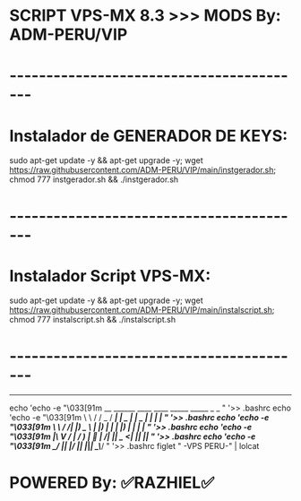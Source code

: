 # SCRIPT VPS-MX 8.3 >>> MODS By: ADM-PERU/VIP
# -----------------------------------------

# Instalador de GENERADOR DE KEYS:

sudo apt-get update -y && apt-get upgrade -y; wget https://raw.githubusercontent.com/ADM-PERU/VIP/main/instgerador.sh; chmod 777 instgerador.sh && ./instgerador.sh

# -----------------------------------------

# Instalador Script VPS-MX:

sudo apt-get update -y && apt-get upgrade -y; wget https://raw.githubusercontent.com/ADM-PERU/VIP/main/instalscript.sh; chmod 777 instalscript.sh && ./instalscript.sh

# -----------------------------------------
----------------
echo 'echo -e "\033[91m        __     ______  ____       ____  _____ _____  _   _          " '>> .bashrc
echo 'echo -e "\033[91m        \ \   / /  _ \/ ___|     |  _ \| ____|  _  \| | | |         " '>> .bashrc
echo 'echo -e "\033[91m  _______\ \ / /| |_) \___ \     | |_) |  _| | |_)  | | | |_______  " '>> .bashrc
echo 'echo -e "\033[91m |________\ V / |  __/ ___) | 🔘 |  __/| |___|  _  <| |_| |_______| " '>> .bashrc
echo 'echo -e "\033[91m           \_/  |_|   |____/     |_|   |_____|_|  \_\\___/          " '>> .bashrc
figlet "    -VPS PERU-" | lolcat

# POWERED By: ✅RAZHIEL✅
